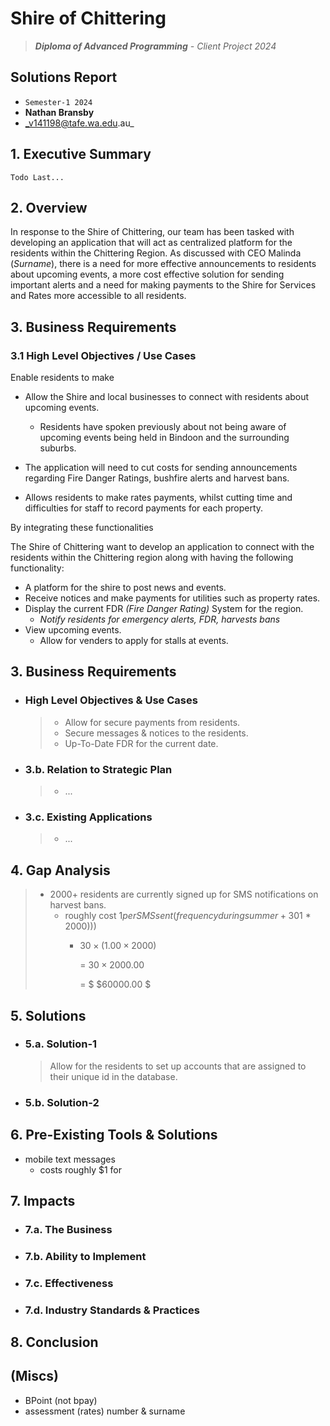 # Shire of Chittering

> _**Diploma of Advanced Programming** - Client Project 2024_

## Solutions Report

- `Semester-1 2024`
- **Nathan Bransby**
- _v141198@tafe.wa.edu.au_

## 1. Executive Summary

``Todo Last...``

## 2. Overview

In response to the Shire of Chittering, our team has been tasked with developing an application that will act as centralized platform for the residents within the Chittering Region. As discussed with CEO Malinda (_Surname_), there is a need for more effective announcements to residents about upcoming events, a more cost effective solution for sending important alerts and a need for making payments to the Shire for Services and Rates more accessible to all residents.

## 3. Business Requirements

### 3.1 High Level Objectives / Use Cases

Enable residents to make

- Allow the Shire and local businesses to connect with residents about upcoming events.
  - Residents have spoken previously about not being aware of upcoming events being held in Bindoon and the surrounding suburbs.

- The application will need to cut costs for sending announcements regarding Fire Danger Ratings, bushfire alerts and harvest bans.

- Allows residents to make rates payments, whilst cutting time and difficulties for staff to record payments for each property.

By integrating these functionalities

The Shire of Chittering want to develop an application to connect with the residents within the Chittering region along with having the following functionality:

- A platform for the shire to post news and events.
- Receive notices and make payments for utilities such as property rates.
- Display the current FDR _(Fire Danger Rating)_ System for the region.
  - _Notify residents for emergency alerts, FDR, harvests bans_
- View upcoming events.
  - Allow for venders to apply for stalls at events.

## 3. Business Requirements

- ### High Level Objectives & Use Cases
  
  > - Allow for secure payments from residents.
  > - Secure messages & notices to the residents.
  > - Up-To-Date FDR for the current date.

- ### 3.b. Relation to Strategic Plan

  > - ...

- ### 3.c. Existing Applications

  > - ...

## 4. Gap Analysis

  > - 2000+ residents are currently signed up for SMS notifications on harvest bans.
  >   - roughly cost $1 per SMS sent (frequency during summer +30% +/- `check` (~30 days * ($1 * 2000)))
  >     - $30 \times (1.00 \times 2000)$
  >
  >       = $30 \times 2000.00$
  >
  >       = $ $60000.00
$

## 5. Solutions

- ### 5.a. Solution-1
  
  > Allow for the residents to set up accounts that are assigned to their unique id in the database.

- ### 5.b. Solution-2

## 6. Pre-Existing Tools & Solutions

- mobile text messages
  - costs roughly $1 for

## 7. Impacts

- ### 7.a. The Business

- ### 7.b. Ability to Implement

- ### 7.c. Effectiveness

- ### 7.d. Industry Standards & Practices

## 8. Conclusion

## (Miscs)

- BPoint (not bpay)
- assessment (rates) number & surname